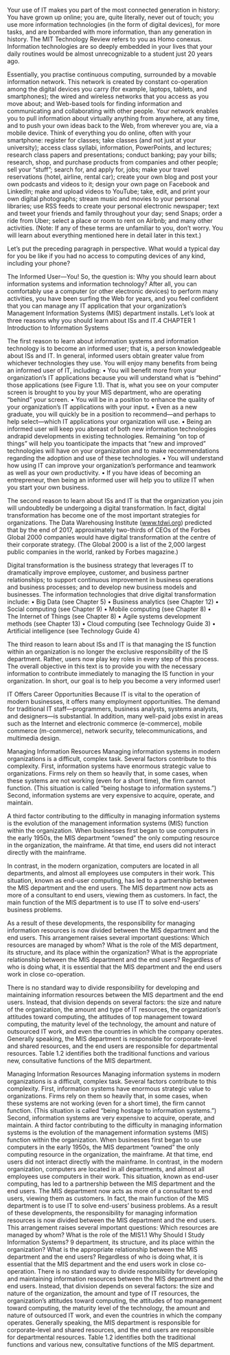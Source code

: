 Your use of IT makes you part of the most connected generation in history: You have grown up online; you are, quite literally, never out of touch; you use more information technologies (in the form of digital devices), for more tasks, and are bombarded with more information, than any generation in history. The MIT Technology Review refers to you as Homo conexus. Information technologies are so deeply embedded in your lives that your daily routines would be almost unrecognizable to a student just 20 years ago.

Essentially, you practise continuous computing, surrounded by a movable information network. This network is created by constant co-operation among the digital devices you carry (for example, laptops, tablets, and smartphones); the wired and wireless networks that you access as you move about; and Web-based tools for finding information and communicating and collaborating with other people. Your network enables you to pull information about virtually anything from anywhere, at any time, and to push your own ideas back to the Web, from wherever you are, via a mobile device. Think of everything you do online, often with your smartphone: register for classes; take classes (and not just at your university); access class syllabi, information, PowerPoints, and lectures; research class papers and presentations; conduct banking; pay your bills; research, shop, and purchase products from companies and other people; sell your “stuff”; search for, and apply for, jobs; make your travel reservations (hotel, airline, rental car); create your own blog and post your own podcasts and videos to it; design your own page on Facebook and LinkedIn; make and upload videos to YouTube; take, edit, and print your own digital photographs; stream music and movies to your personal libraries; use RSS feeds to create your personal electronic newspaper; text and tweet your friends and family throughout your
day; send Snaps; order a ride from Uber; select a place or room to rent on Airbnb; and many other activities. (Note: If any of these terms are unfamiliar to you, don’t worry. You will learn about everything mentioned here in detail later in this text.)

Let’s put the preceding paragraph in perspective. What would a typical day for you be like if you had no access to computing devices of any kind, including your phone?

The Informed User—You!
So, the question is: Why you should learn about information systems and information technology? After all, you can comfortably use a computer (or other electronic devices) to perform many activities, you have been surfing the Web for years, and you feel confident that you can manage any IT application that your organization’s Management Information Systems (MIS) department installs. Let’s look at three reasons why you should learn about ISs and IT.4 CHAPTER 1 Introduction to Information Systems

The first reason to learn about information systems and information technology is to become an informed user; that is, a person knowledgeable about ISs and IT. In general, informed users obtain greater value from whichever technologies they use. You will enjoy many benefits from being an informed user of IT, including:
• You will benefit more from your organization’s IT applications because you will understand what is “behind” those applications (see Figure 1.1). That is, what you see on your computer screen is brought to you by your MIS department, who are operating “behind” your screen.
• You will be in a position to enhance the quality of your organization’s IT applications with your input.
• Even as a new graduate, you will quickly be in a position to recommend—and perhaps to help select—which IT applications your organization will use.
• Being an informed user will keep you abreast of both new information technologies andrapid developments in existing technologies. Remaining “on top of things” will help you toanticipate the impacts that “new and improved” technologies will have on your organization and to make recommendations regarding the adoption and use of these technologies.
• You will understand how using IT can improve your organization’s performance and teamwork as well as your own productivity.
• If you have ideas of becoming an entrepreneur, then being an informed user will help you to utilize IT when you start your own business.

The second reason to learn about ISs and IT is that the organization you join will undoubtedly be undergoing a digital transformation. In fact, digital transformation has become one of the most important strategies for organizations. The Data Warehousing Institute (www.tdwi.org) predicted that by the end of 2017, approximately two-thirds of CEOs of the Forbes Global 2000 companies would have digital transformation at the centre of their corporate strategy. (The Global 2000 is a list of the 2,000 largest public companies in the world, ranked by Forbes magazine.)

Digital transformation is the business strategy that leverages IT to dramatically improve
employee, customer, and business partner relationships; to support continuous improvement
in business operations and business processes; and to develop new business models and businesses. The information technologies that drive digital transformation include:
• Big Data (see Chapter 5)
• Business analytics (see Chapter 12)
• Social computing (see Chapter 9)
• Mobile computing (see Chapter 8)
• The Internet of Things (see Chapter 8)
• Agile systems development methods (see Chapter 13)
• Cloud computing (see Technology Guide 3)
• Artificial intelligence (see Technology Guide 4)

The third reason to learn about ISs and IT is that managing the IS function within an organization is no longer the exclusive responsibility of the IS department. Rather, users now play key roles in every step of this process. The overall objective in this text is to provide you with the necessary information to contribute immediately to managing the IS function in your organization. In short, our goal is to help you become a very informed user!

IT Offers Career Opportunities
Because IT is vital to the operation of modern businesses, it offers many employment opportunities. The demand for traditional IT staff—programmers, business analysts, systems analysts, and designers—is substantial. In addition, many well-paid jobs exist in areas such as the Internet and electronic commerce (e-commerce), mobile commerce (m-commerce), network security, telecommunications, and multimedia design.

Managing Information Resources
Managing information systems in modern organizations is a difficult, complex task. Several factors contribute to this complexity. First, information systems have enormous strategic value to organizations. Firms rely on them so heavily that, in some cases, when these systems are not working (even for a short time), the firm cannot function. (This situation is called “being hostage to information systems.”) Second, information systems are very expensive to acquire, operate, and maintain.

A third factor contributing to the difficulty in managing information systems is the evolution of the management information systems (MIS) function within the organization. When businesses first began to use computers in the early 1950s, the MIS department “owned” the only computing resource in the organization, the mainframe. At that time, end users did not interact directly with the mainframe.

In contrast, in the modern organization, computers are located in all departments, and almost all employees use computers in their work. This situation, known as end-user computing, has led to a partnership between the MIS department and the end users. The MIS department now acts as more of a consultant to end users, viewing them as customers. In fact, the main function of the MIS department is to use IT to solve end-users’ business problems.

As a result of these developments, the responsibility for managing information resources is now divided between the MIS department and the end users. This arrangement raises several important questions: Which resources are managed by whom? What is the role of the MIS department, its structure, and its place within the organization? What is the appropriate relationship between the MIS department and the end users? Regardless of who is doing what, it is essential that the MIS department and the end users work in close co-operation.

There is no standard way to divide responsibility for developing and maintaining information resources between the MIS department and the end users. Instead, that division depends on several factors: the size and nature of the organization, the amount and type of IT resources, the organization’s attitudes toward computing, the attitudes of top management toward computing, the maturity level of the technology, the amount and nature of outsourced IT work, and even the countries in which the company operates. Generally speaking, the MIS department is responsible for corporate-level and shared resources, and the end users are responsible for departmental resources. Table 1.2 identifies both the traditional functions and various new, consultative functions of the MIS department.

Managing Information Resources
Managing information systems in modern organizations is a difficult, complex task. Several factors
contribute to this complexity. First, information systems have enormous strategic value to organizations. Firms rely on them so heavily that, in some cases, when these systems are not working (even
for a short time), the firm cannot function. (This situation is called “being hostage to information
systems.”) Second, information systems are very expensive to acquire, operate, and maintain.
A third factor contributing to the difficulty in managing information systems is the evolution of the management information systems (MIS) function within the organization. When
businesses first began to use computers in the early 1950s, the MIS department “owned” the
only computing resource in the organization, the mainframe. At that time, end users did not
interact directly with the mainframe.
In contrast, in the modern organization, computers are located in all departments, and
almost all employees use computers in their work. This situation, known as end-user computing, has led to a partnership between the MIS department and the end users. The MIS department now acts as more of a consultant to end users, viewing them as customers. In fact, the
main function of the MIS department is to use IT to solve end-users’ business problems.
As a result of these developments, the responsibility for managing information resources
is now divided between the MIS department and the end users. This arrangement raises several important questions: Which resources are managed by whom? What is the role of the MIS1.1 Why Should I Study Information Systems? 9
department, its structure, and its place within the organization? What is the appropriate relationship between the MIS department and the end users? Regardless of who is doing what, it is
essential that the MIS department and the end users work in close co-operation.
There is no standard way to divide responsibility for developing and maintaining information
resources between the MIS department and the end users. Instead, that division depends on several
factors: the size and nature of the organization, the amount and type of IT resources, the organization’s
attitudes toward computing, the attitudes of top management toward computing, the maturity level
of the technology, the amount and nature of outsourced IT work, and even the countries in which the
company operates. Generally speaking, the MIS department is responsible for corporate-level and
shared resources, and the end users are responsible for departmental resources. Table 1.2 identifies
both the traditional functions and various new, consultative functions of the MIS department.